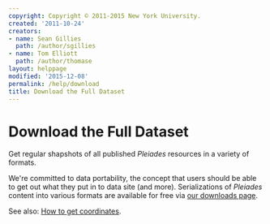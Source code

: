 ```yaml
---
copyright: Copyright © 2011-2015 New York University.
created: '2011-10-24'
creators:
- name: Sean Gillies
  path: /author/sgillies
- name: Tom Elliott
  path: /author/thomase
layout: helppage
modified: '2015-12-08'
permalink: /help/download
title: Download the Full Dataset
---
```


#  Download the Full Dataset

Get regular shapshots of all published _Pleiades_ resources in a variety of formats.

We're committed to data portability, the concept that users should be able to
get out what they put in to data site (and more). Serializations of _Pleiades_
content into various formats are available for free via [our
downloads page](/downloads "Data for download").

See also: [How to get coordinates](get-coordinates).
